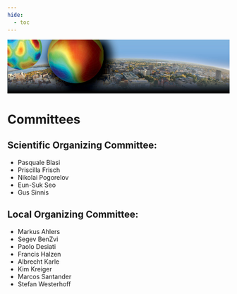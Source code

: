```yaml
---
hide:
  - toc
---
```


![CRA 2013](cra2013-header.jpg)

# Committees


## Scientific Organizing Committee:
- Pasquale Blasi
- Priscilla Frisch
- Nikolai Pogorelov
- Eun-Suk Seo
- Gus Sinnis

## Local Organizing Committee:
- Markus Ahlers
- Segev BenZvi
- Paolo Desiati
- Francis Halzen
- Albrecht Karle
- Kim Kreiger
- Marcos Santander
- Stefan Westerhoff
